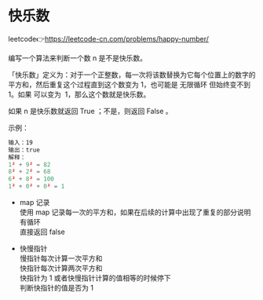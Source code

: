# 快乐数  
leetcode👉https://leetcode-cn.com/problems/happy-number/  

编写一个算法来判断一个数 n 是不是快乐数。

「快乐数」定义为：对于一个正整数，每一次将该数替换为它每个位置上的数字的平方和，然后重复这个过程直到这个数变为 1，也可能是 无限循环 但始终变不到 1。如果 可以变为  1，那么这个数就是快乐数。

如果 n 是快乐数就返回 True ；不是，则返回 False 。

示例：
```js
输入：19
输出：true
解释：
1² + 9² = 82
8² + 2² = 68
6² + 8² = 100
1² + 0² + 0² = 1
```

- map 记录  
  使用 map 记录每一次的平方和，如果在后续的计算中出现了重复的部分说明有循环  
  直接返回 false  

- 快慢指针  
  慢指针每次计算一次平方和  
  快指针每次计算两次平方和  
  快指针为 1 或者快慢指针计算的值相等的时候停下  
  判断快指针的值是否为 1  